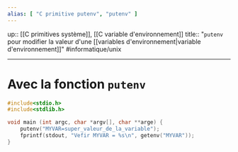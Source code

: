 ```yaml
---
alias: [ "C primitive putenv", "putenv" ]
---
```

up:: [[C primitives système]], [[C variable d'environnement]]
title:: "`putenv` pour modifier la valeur d'une [[variables d'environnement|variable d'environnement]]"
#informatique/unix 

---

# Avec la fonction `putenv`

```C
#include<stdio.h>  
#include<stdlib.h>  

void main (int argc, char *argv[], char **arge) {  
    putenv("MYVAR=super_valeur_de_la_variable");  
    fprintf(stdout, "Vefir MYVAR = %s\n", getenv("MYVAR"));  
}
```
